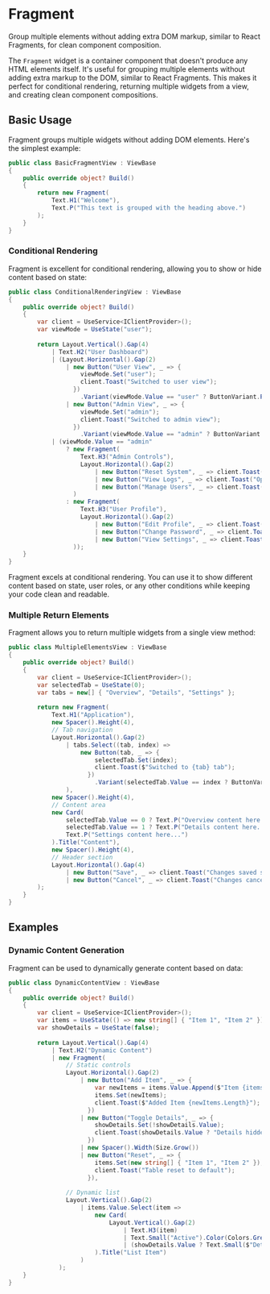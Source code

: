 # Fragment

<Ingress>
Group multiple elements without adding extra DOM markup, similar to React Fragments, for clean component composition.
</Ingress>

The `Fragment` widget is a container component that doesn't produce any HTML elements itself. It's useful for grouping multiple elements without adding extra markup to the DOM, similar to React Fragments. This makes it perfect for conditional rendering, returning multiple widgets from a view, and creating clean component compositions.

## Basic Usage

Fragment groups multiple widgets without adding DOM elements. Here's the simplest example:

```csharp demo-tabs
public class BasicFragmentView : ViewBase
{
    public override object? Build()
    {
        return new Fragment(
            Text.H1("Welcome"),
            Text.P("This text is grouped with the heading above.")
        );
    }
}
```

### Conditional Rendering

Fragment is excellent for conditional rendering, allowing you to show or hide content based on state:

```csharp demo-tabs
public class ConditionalRenderingView : ViewBase
{
    public override object? Build()
    {
        var client = UseService<IClientProvider>();
        var viewMode = UseState("user"); 
        
        return Layout.Vertical().Gap(4)
            | Text.H2("User Dashboard")
            | (Layout.Horizontal().Gap(2)
                | new Button("User View", _ => {
                    viewMode.Set("user");
                    client.Toast("Switched to user view");
                  })
                    .Variant(viewMode.Value == "user" ? ButtonVariant.Primary : ButtonVariant.Secondary)
                | new Button("Admin View", _ => {
                    viewMode.Set("admin");
                    client.Toast("Switched to admin view");
                  })
                    .Variant(viewMode.Value == "admin" ? ButtonVariant.Primary : ButtonVariant.Secondary))
            | (viewMode.Value == "admin"
                ? new Fragment(
                    Text.H3("Admin Controls"),
                    Layout.Horizontal().Gap(2)
                        | new Button("Reset System", _ => client.Toast("System reset initiated!"), variant: ButtonVariant.Destructive)
                        | new Button("View Logs", _ => client.Toast("Opening system logs..."))
                        | new Button("Manage Users", _ => client.Toast("User management panel opened"))
                  )
                : new Fragment(
                    Text.H3("User Profile"),
                    Layout.Horizontal().Gap(2)
                        | new Button("Edit Profile", _ => client.Toast("Profile editor opened"))
                        | new Button("Change Password", _ => client.Toast("Password change dialog opened"))
                        | new Button("View Settings", _ => client.Toast("User settings displayed"))
                  ));
    }
}
```

<Callout Type="tip">
Fragment excels at conditional rendering. You can use it to show different content based on state, user roles, or any other conditions while keeping your code clean and readable.
</Callout>

### Multiple Return Elements

Fragment allows you to return multiple widgets from a single view method:

```csharp demo-tabs
public class MultipleElementsView : ViewBase
{
    public override object? Build()
    {
        var client = UseService<IClientProvider>();
        var selectedTab = UseState(0);
        var tabs = new[] { "Overview", "Details", "Settings" };
        
        return new Fragment(
            Text.H1("Application"),
            new Spacer().Height(4),
            // Tab navigation
            Layout.Horizontal().Gap(2)
                | tabs.Select((tab, index) => 
                    new Button(tab, _ => {
                        selectedTab.Set(index);
                        client.Toast($"Switched to {tab} tab");
                      })
                        .Variant(selectedTab.Value == index ? ButtonVariant.Primary : ButtonVariant.Secondary)
                ),
            new Spacer().Height(4),
            // Content area
            new Card(
                selectedTab.Value == 0 ? Text.P("Overview content here...") :
                selectedTab.Value == 1 ? Text.P("Details content here...") :
                Text.P("Settings content here...")
            ).Title("Content"),
            new Spacer().Height(4),
            // Header section
            Layout.Horizontal().Gap(4)
                | new Button("Save", _ => client.Toast("Changes saved successfully!"))
                | new Button("Cancel", _ => client.Toast("Changes cancelled"))
        );
    }
}
```

<WidgetDocs Type="Ivy.Fragment" ExtensionTypes="Ivy.FragmentExtensions"  SourceUrl="https://github.com/Ivy-Interactive/Ivy-Framework/blob/main/Ivy/Widgets/Primitives/Fragment.cs"/>

## Examples

### Dynamic Content Generation

Fragment can be used to dynamically generate content based on data:

```csharp demo-tabs
public class DynamicContentView : ViewBase
{
    public override object? Build()
    {
        var client = UseService<IClientProvider>();
        var items = UseState(() => new string[] { "Item 1", "Item 2" });
        var showDetails = UseState(false);
        
        return Layout.Vertical().Gap(4)
            | Text.H2("Dynamic Content")
            | new Fragment(
                // Static controls
                Layout.Horizontal().Gap(2)
                    | new Button("Add Item", _ => {
                        var newItems = items.Value.Append($"Item {items.Value.Length + 1}").ToArray();
                        items.Set(newItems);
                        client.Toast($"Added Item {newItems.Length}");
                      })
                    | new Button("Toggle Details", _ => {
                        showDetails.Set(!showDetails.Value);
                        client.Toast(showDetails.Value ? "Details hidden" : "Details shown");
                      })
                    | new Spacer().Width(Size.Grow())
                    | new Button("Reset", _ => {
                        items.Set(new string[] { "Item 1", "Item 2" });
                        client.Toast("Table reset to default");
                      }),
                
                // Dynamic list
                Layout.Vertical().Gap(2)
                    | items.Value.Select(item => 
                        new Card(
                            Layout.Vertical().Gap(2)
                                | Text.H3(item)
                                | Text.Small("Active").Color(Colors.Green)
                                | (showDetails.Value ? Text.Small($"Details for {item}") : Text.Small("Click 'Toggle Details' to see more"))
                        ).Title("List Item")
                    )
              );
    }
}
```
